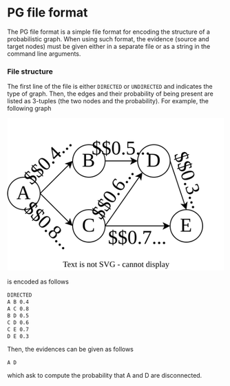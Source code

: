 # PG file format

The PG file format is a simple file format for encoding the structure of a probabilistic graph.
When using such format, the evidence (source and target nodes) must be given either in a separate file or as a string in the command line arguments.

### File structure

The first line of the file is either `DIRECTED` or `UNDIRECTED` and indicates the type of graph.
Then, the edges and their probability of being present are listed as 3-tuples (the two nodes and the probability).
For example, the following graph

![](pg.svg)

is encoded as follows

```
DIRECTED
A B 0.4
A C 0.8
B D 0.5
C D 0.6
C E 0.7
D E 0.3
```

Then, the evidences can be given as follows
```
A D
```
which ask to compute the probability that A and D are disconnected.
